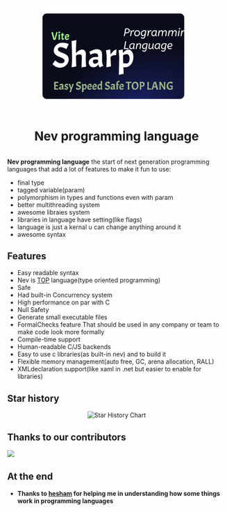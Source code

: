 <div align="center" style="display:grid;place-items:center;">
<p>
    <a target="_blank"><img style="width: 70%; background-size: cover;" src="https://github.com/dotnev/NevBranding/blob/main/Nev%20banner.svg"13 alt="Nevlang Banner"></a>
</p>
<h1>Nev programming language</h1>
</div>

**Nev programming language** the start of next generation programming languages that add a lot of features to make it fun to use:
- final type
- tagged variable(param)
- polymorphism in types and functions even with param
- better multithreading system
- awesome libraies system
- libraries in language have setting(like flags)
- language is just a kernal u can change anything around it
- awesome syntax


## Features

- Easy readable syntax
- Nev is [TOP](https://github.com/dotnev/Nev/blob/main/Articales/Type%20Oriented%20Programming(TOP)%20a%20new%20paradigm.md) language(type oriented programming)
- Safe
- Had built-in Concurrency system
- High performance on par with C
- Null Safety
- Generate small executable files
- FormalChecks feature That should be used in any company or team to make code look more formally
- Compile-time support
- Human-readable C/JS backends
- Easy to use c libraries(as built-in nev) and to build it
- Flexible memory management(auto free, GC, arena allocation, RALL)
- XMLdeclaration support(like xaml in .net but easier to enable for libraries)

## Star history
<div align="center" style="display:grid;place-items:center;">
<picture>
  <source media="(prefers-color-scheme: dark)" srcset="https://api.star-history.com/svg?repos=dotnev/Nev&type=Date&theme=dark" />
  <source media="(prefers-color-scheme: light)" srcset="https://api.star-history.com/svg?repos=dotnev/Nev&type=Date" />
  <img width="70%" alt="Star History Chart" src="https://api.star-history.com/svg?repos=dotnev/Nev&type=Date" />
</picture>
</div>

## Thanks to our contributors

<a href="https://github.com/dotnev/Nev/graphs/contributors">
  <img src="https://contrib.rocks/image?repo=dotnev/Nev" />
</a>


## At the end
- **Thanks to [hesham](https://github.com/mega-haste) for helping me in understanding how some things work in programming languages**

